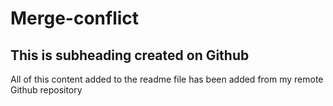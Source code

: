 # Merge-conflict

## This is subheading created on Github

All of this content added to the readme file has been added from my remote Github repository
